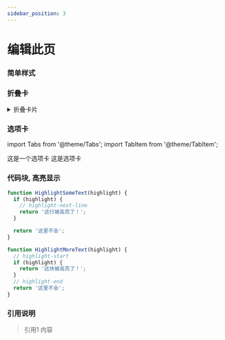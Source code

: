 ```yaml
---
sidebar_position: 3
---
```


# 编辑此页

### 简单样式
### 折叠卡
<details>
  <summary>折叠卡片</summary>

  1.  首先，请确保你已经安装了 Docker。
  2.  拉取我们的官方镜像：
      ```bash
      docker pull my-awesome-app
      ```
  3.  运行容器：
      ```bash
      docker run -p 8080:80 my-awesome-app
      ```
  现在，应用应该在 `http://localhost:8080` 上运行了。

</details>


### 选项卡


import Tabs from '@theme/Tabs';
import TabItem from '@theme/TabItem';

<Tabs>
  <TabItem value="zgsm" label="zgsm" default>
    这是一个选项卡
  </TabItem>
  <TabItem value="shenma" label="shenma">
    这是选项卡
  </TabItem>
</Tabs>


### 代码块, 高亮显示
```js
function HighlightSomeText(highlight) {
  if (highlight) {
    // highlight-next-line
    return '这行被高亮了！';
  }

  return '这里不会';
}

function HighlightMoreText(highlight) {
  // highlight-start
  if (highlight) {
    return '这块被高亮了！';
  }
  // highlight-end
  return '这里不会';
}
```


### 引用说明
> 引用1 
> 内容